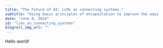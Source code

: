 ```yaml
---
title: "The Future of AI: LLMs as connecting systems."
subtitle: "Using basic principles of encapsulation to improve the ways you work with tabular data."
date: "June 8, 2024"
id: "llms_as_connecting_systems"
blogroll_img_url: ""
---
```


Hello world!


